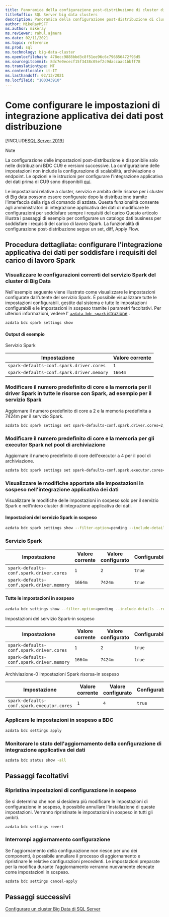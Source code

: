 ```yaml
---
title: Panoramica della configurazione post-distribuzione di cluster di Big Data SQL Server
titleSuffix: SQL Server big data clusters
description: Panoramica della configurazione post-distribuzione di cluster di Big Data
author: MikeRayMSFT
ms.author: mikeray
ms.reviewer: rahul.ajmera
ms.date: 02/11/2021
ms.topic: reference
ms.prod: sql
ms.technology: big-data-cluster
ms.openlocfilehash: 478ecc9888bbd3c8f51ee96c6c796856472f93d5
ms.sourcegitcommit: 8dc7e0ececf15f3438c05ef2c9daccaac1bbff78
ms.translationtype: MT
ms.contentlocale: it-IT
ms.lasthandoff: 02/13/2021
ms.locfileid: "100343910"
---
```

# <a name="how-to-configure-bdc-settings-post-deployment"></a>Come configurare le impostazioni di integrazione applicativa dei dati post distribuzione

[!INCLUDE[SQL Server 2019](../includes/applies-to-version/sqlserver2019.md)]

> [!NOTE]
> La configurazione delle impostazioni post-distribuzione è disponibile solo nelle distribuzioni BDC CU9 e versioni successive. La configurazione delle impostazioni non include la configurazione di scalabilità, archiviazione o endpoint. Le opzioni e le istruzioni per configurare l'integrazione applicativa dei dati prima di CU9 sono disponibili [qui](configure-bdc-pre-configuration.md).

Le impostazioni relative a cluster, servizio e ambito delle risorse per i cluster di Big data possono essere configurate dopo la distribuzione tramite l'interfaccia della riga di comando di azdata. Questa funzionalità consente agli amministratori di integrazione applicativa dei dati di modificare le configurazioni per soddisfare sempre i requisiti del carico Questo articolo illustra i passaggi di esempio per configurare un catalogo dati business per soddisfare i requisiti del carico di lavoro Spark. La funzionalità di configurazione post-distribuzione segue un set, diff, Apply Flow.

## <a name="step-by-step-configure-bdc-to-meet-your-spark-workload-requirements"></a>Procedura dettagliata: configurare l'integrazione applicativa dei dati per soddisfare i requisiti del carico di lavoro Spark

### <a name="view-the-current-configurations-of-the-big-data-cluster-spark-service"></a>Visualizzare le configurazioni correnti del servizio Spark del cluster di Big Data
Nell'esempio seguente viene illustrato come visualizzare le impostazioni configurate dall'utente del servizio Spark. È possibile visualizzare tutte le impostazioni configurabili, gestite dal sistema e tutte le impostazioni configurabili e le impostazioni in sospeso tramite i parametri facoltativi. Per ulteriori informazioni, vedere l' [ `azdata bdc spark` istruzione](../azdata/reference/reference-azdata-bdc-spark-statement.md) .

```bash
azdata bdc spark settings show
```
#### <a name="sample-output"></a>Output di esempio
Servizio Spark 

|Impostazione|Valore corrente|
| --- | --- |
|`spark-defaults-conf.spark.driver.cores`|`1` |
|`spark-defaults-conf.spark.driver.memory`|`1664m` |

### <a name="change-the-default-number-of-cores-and-memory-for-the-spark-driver-across-all-resources-with-spark-ie-for-the-spark-service"></a>Modificare il numero predefinito di core e la memoria per il driver Spark in tutte le risorse con Spark, ad esempio per il servizio Spark
Aggiornare il numero predefinito di core a 2 e la memoria predefinita a 7424m per il servizio Spark.

```bash
azdata bdc spark settings set spark-defaults-conf.spark.driver.cores=2, spark-defaults-conf.spark.driver.memory=7424m
```

### <a name="change-the-default-number-of-cores-and-memory-for-the-spark-executors-in-the-storage-pool"></a>Modificare il numero predefinito di core e la memoria per gli executor Spark nel pool di archiviazione
Aggiornare il numero predefinito di core dell'executor a 4 per il pool di archiviazione.

```bash
azdata bdc spark settings set spark-defaults-conf.spark.executor.cores=4 --resource=storage-0
```

### <a name="view-the-pending-settings-changes-staged-in-the-bdc"></a>Visualizzare le modifiche apportate alle impostazioni in sospeso nell'integrazione applicativa dei dati
Visualizzare le modifiche delle impostazioni in sospeso solo per il servizio Spark e nell'intero cluster di integrazione applicativa dei dati.

#### <a name="pending-spark-service-settings"></a>Impostazioni del servizio Spark in sospeso
```bash
azdata bdc spark settings show --filter-option=pending --include-details
```

### <a name="spark-service"></a>Servizio Spark

|Impostazione|Valore corrente|Valore configurato|Configurabile|Configurato |Ora ultimo aggiornamento|
| --- | --- | --- | --- | --- | --- |
|`spark-defaults-conf.spark.driver.cores`|`1`| `2` | `true` | `true` |
|`spark-defaults-conf.spark.driver.memory`|`1664m`| `7424m` | `true` | `true` |

#### <a name="all-pending-settings"></a>Tutte le impostazioni in sospeso
```bash
azdata bdc settings show --filter-option=pending --include-details --recursive
```

Impostazioni del servizio Spark-in sospeso

|Impostazione|Valore corrente|Valore configurato|Configurabile|Configurato|Ora ultimo aggiornamento|
| --- | --- | --- | --- | --- | --- |
|`spark-defaults-conf.spark.driver.cores`|`1`| `2` | `true` | `true` |
|`spark-defaults-conf.spark.driver.memory`|`1664m`| `7424m` | `true` | `true` |

Archiviazione-0 impostazioni Spark risorsa-in sospeso

|Impostazione|Valore corrente|Valore configurato|Configurabile|Configurato|Ora ultimo aggiornamento|
| --- | --- | --- | --- | --- | --- |
|`spark-defaults-conf.spark.executor.cores`|`1`| `4` | `true` | `true` |

### <a name="apply-the-pending-settings-to-the-bdc"></a>Applicare le impostazioni in sospeso a BDC

```bash
azdata bdc settings apply
```

### <a name="monitor-the-status-of-the-bdc-configuration-update"></a>Monitorare lo stato dell'aggiornamento della configurazione di integrazione applicativa dei dati

```bash
azdata bdc status show -all
```

## <a name="optional-steps"></a>Passaggi facoltativi

### <a name="revert-pending-configuration-settings"></a>Ripristina impostazioni di configurazione in sospeso

Se si determina che non si desidera più modificare le impostazioni di configurazione in sospeso, è possibile annullare l'installazione di queste impostazioni. Verranno ripristinate le impostazioni in sospeso in tutti gli ambiti.

```bash
azdata bdc settings revert
```

### <a name="abort-the-configuration-upgrade"></a>Interrompi aggiornamento configurazione

Se l'aggiornamento della configurazione non riesce per uno dei componenti, è possibile annullare il processo di aggiornamento e ripristinare le relative configurazioni precedenti. Le impostazioni preparate per la modifica durante l'aggiornamento verranno nuovamente elencate come impostazioni in sospeso.

```bash
azdata bdc settings cancel-apply
```

## <a name="next-steps"></a>Passaggi successivi

[Configurare un cluster Big Data di SQL Server](configure-bdc-overview.md)